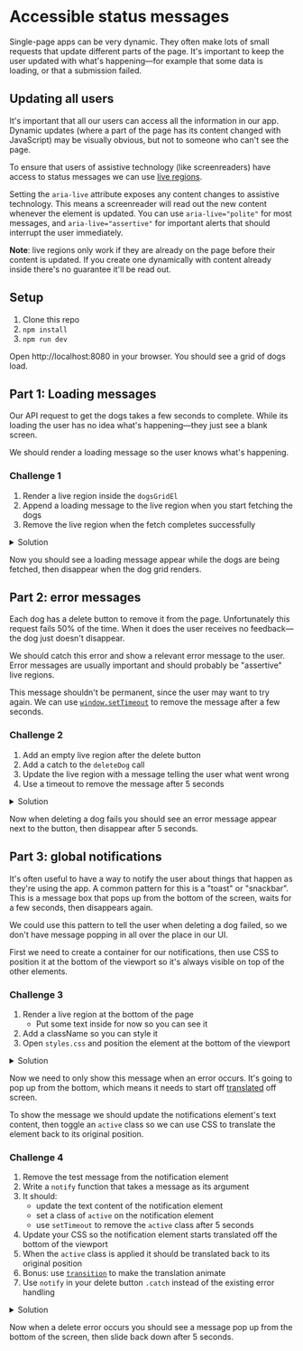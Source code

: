 # Accessible status messages

Single-page apps can be very dynamic. They often make lots of small requests that update different parts of the page. It's important to keep the user updated with what's happening—for example that some data is loading, or that a submission failed.

## Updating all users

It's important that all our users can access all the information in our app. Dynamic updates (where a part of the page has its content changed with JavaScript) may be visually obvious, but not to someone who can't see the page.

To ensure that users of assistive technology (like screenreaders) have access to status messages we can use [live regions](https://developer.mozilla.org/en-US/docs/Web/Accessibility/ARIA/ARIA_Live_Regions).

Setting the `aria-live` attribute exposes any content changes to assistive technology. This means a screenreader will read out the new content whenever the element is updated. You can use `aria-live="polite"` for most messages, and `aria-live="assertive"` for important alerts that should interrupt the user immediately.

**Note**: live regions only work if they are already on the page before their content is updated. If you create one dynamically with content already inside there's no guarantee it'll be read out.

## Setup

1. Clone this repo
1. `npm install`
1. `npm run dev`

Open http://localhost:8080 in your browser. You should see a grid of dogs load.

## Part 1: Loading messages

Our API request to get the dogs takes a few seconds to complete. While its loading the user has no idea what's happening—they just see a blank screen.

We should render a loading message so the user knows what's happening.

### Challenge 1

1. Render a live region inside the `dogsGridEl`
1. Append a loading message to the live region when you start fetching the dogs
1. Remove the live region when the fetch completes successfully

<details>
<summary>Solution</summary>

```js
const dogsGridEl = h("div", { className: "grid" });
const dogsStatusEl = h("div", { "aria-live": "polite" });
dogsGridEl.append(dogsStatusEl);

// ...

dogsStatusEl.append("Loading dogs...");
getDogs().then((dogs) => {
  dogsStatusEl.remove();
  const dogEls = dogs.map(Dog);
  dogsGridEl.append(...dogEls);
});
```

</details>

Now you should see a loading message appear while the dogs are being fetched, then disappear when the dog grid renders.

## Part 2: error messages

Each dog has a delete button to remove it from the page. Unfortunately this request fails 50% of the time. When it does the user receives no feedback—the dog just doesn't disappear.

We should catch this error and show a relevant error message to the user. Error messages are usually important and should probably be "assertive" live regions.

This message shouldn't be permanent, since the user may want to try again. We can use [`window.setTimeout`](https://www.w3schools.com/jsref/met_win_settimeout.asp) to remove the message after a few seconds.

### Challenge 2

1. Add an empty live region after the delete button
1. Add a catch to the `deleteDog` call
1. Update the live region with a message telling the user what went wrong
1. Use a timeout to remove the message after 5 seconds

<details>
<summary>Solution</summary>

```js
function Dog({ id, name, image }) {
  const status = h("div", { "aria-live": "assertive" });
  return h(
    // ...
    h("h3", {}, name, DeleteButton({ id, name }), status)
    // ...
  );
}

// ...
function DeleteButton({ id, name }) {
  // ...
  onclick: (event) => {
    // ...
    deleteDog(id)
      .then(() => button.parentElement.parentElement.remove())
      .catch((error) => {
        console.log(error);
        // update the next element (the live region)
        button.nextElementSibling.textContent = `Something went wrong deleting ${name}`;
        window.setTimeout(() => {
          button.nextElementSibling.textContent = "";
        }, 5000);
      });
  };
  // ...
}
```

</details>

Now when deleting a dog fails you should see an error message appear next to the button, then disappear after 5 seconds.

## Part 3: global notifications

It's often useful to have a way to notify the user about things that happen as they're using the app. A common pattern for this is a "toast" or "snackbar". This is a message box that pops up from the bottom of the screen, waits for a few seconds, then disappears again.

We could use this pattern to tell the user when deleting a dog failed, so we don't have message popping in all over the place in our UI.

First we need to create a container for our notifications, then use CSS to position it at the bottom of the viewport so it's always visible on top of the other elements.

### Challenge 3

1. Render a live region at the bottom of the page
   - Put some text inside for now so you can see it
1. Add a className so you can style it
1. Open `styles.css` and position the element at the bottom of the viewport

<details>
<summary>Solution</summary>

```js
// app.js

const notificationsEl = h(
  "div",
  { "aria-live": "assertive", className: "notify" },
  "Some fake error message"
);

// ...

app.append(dogsGridEl, notificationsEl);
```

```css
/* styles.css */

.notify {
  /* position relative to the viewport */
  position: fixed;
  /* as wide as its content requires */
  width: max-content;
  /* 2rem from the bottom of the viewport */
  bottom: 2rem;
  left: 0;
  right: 0;
  /* centered */
  margin: 0 auto;

  /* make it pretty, not required */
  padding: 1rem 2rem;
  box-shadow: 0 2px 2px hsla(200, 10%, 20%, 0.4), 0 6px 16px -2px hsla(200, 10%, 20%, 0.4);
  border-radius: 0.125rem;
  background-color: var(--bg);
}
```

</details>

Now we need to only show this message when an error occurs. It's going to pop up from the bottom, which means it needs to start off [translated](https://developer.mozilla.org/en-US/docs/Web/CSS/transform-function/translateY) off screen.

To show the message we should update the notifications element's text content, then toggle an `active` class so we can use CSS to translate the element back to its original position.

### Challenge 4

1. Remove the test message from the notification element
1. Write a `notify` function that takes a message as its argument
1. It should:
   - update the text content of the notification element
   - set a class of `active` on the notification element
   - use `setTimeout` to remove the `active` class after 5 seconds
1. Update your CSS so the notification element starts translated off the bottom of the viewport
1. When the `active` class is applied it should be translated back to its original position
1. Bonus: use [`transition`](https://developer.mozilla.org/en-US/docs/Web/CSS/transition) to make the translation animate
1. Use `notify` in your delete button `.catch` instead of the existing error handling

<details>
<summary>Solution</summary>

```js
function notify(message) {
  // show message on page
  // .active class makes element slide up from bottom
  notificationsEl.classList.add("active");
  notificationsEl.textContent = message;
  // after 5s hide message again
  window.setTimeout(() => {
    notificationsEl.classList.remove("active");
  }, 5000);
}

// ...
function DeleteButton({ id, name }) {
  // ...
  onclick: (event) => {
    // ...
    deleteDog(id)
      .then(() => button.parentElement.parentElement.remove())
      .catch((error) => {
        console.log(error);
        notify(`Something went wrong deleting ${name}`);
      });
  };
  // ...
}
```

```css
/* styles.css */

.notify {
  /* ... */

  /* initially slide it down off screen by its height + 2rem (the distance from the bottom) */
  transform: translateY(calc(100% + 2rem));
  /* this animates any changes to the translate */
  transition: transform 0.3s;
}

.notify.active {
  transform: translateY(0);
}
```

</details>

Now when a delete error occurs you should see a message pop up from the bottom of the screen, then slide back down after 5 seconds.
